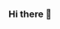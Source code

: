 ### Hi there 👋

<!--
**koushikromel/koushikromel** is a ✨ _special_ ✨ repository because its `README.md` (this file) appears on your GitHub profile.

Here are some ideas to get you started:

- 🔭 I’m currently working on ...
- 🌱 I’m currently learning ...
- 👯 I’m looking to collaborate on ...
- 🤔 I’m looking for help with ...
- 💬 Ask me about ...
- 📫 How to reach me: koushikromel@protonmail.com
- 😄 Pronouns: ...
- ⚡ Fun fact: ...
-->
